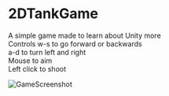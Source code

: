 # 2DTankGame  
A simple game made to learn about Unity more  
Controls w-s to go forward or backwards  
a-d to turn left and right  
Mouse to aim  
Left click to shoot  

![GameScreenshot]([(https://github.com/anilmeister/2DTankGame/blob/e45a39ddfc89024ddd49079f51fd9a2a7a522bb4/screenshot.png)]) 
